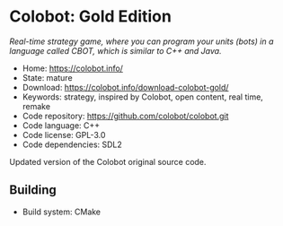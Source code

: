# Colobot: Gold Edition

_Real-time strategy game, where you can program your units (bots) in a language called CBOT, which is similar to C++ and Java._

- Home: https://colobot.info/
- State: mature
- Download: https://colobot.info/download-colobot-gold/
- Keywords: strategy, inspired by Colobot, open content, real time, remake
- Code repository: https://github.com/colobot/colobot.git
- Code language: C++
- Code license: GPL-3.0
- Code dependencies: SDL2

Updated version of the Colobot original source code.

## Building

- Build system: CMake
